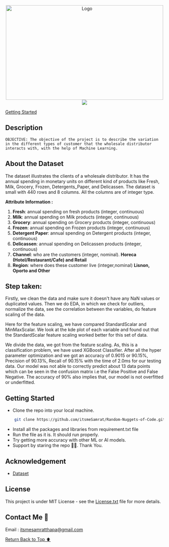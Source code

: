 <div align="center">
    <a href="https://github.com/itsmeSamrat" target="_blank">
        <img src="https://images.unsplash.com/photo-1595948215427-904a1a82c2e5?ixlib=rb-4.0.3&ixid=MnwxMjA3fDB8MHxwaG90by1wYWdlfHx8fGVufDB8fHx8&auto=format&fit=crop&w=1470&q=80" 
        alt="Logo" width="500" height="300">
    </a>
</div>

<div align="center">
<img src="https://readme-typing-svg.demolab.com?font=Fira+Code&duration=3000&pause=500&center=true&vCenter=true&width=435&lines=Wholesale+Customer+Data+Analysis">
</div>

[Getting Started](#getting-started)

## Description

`OBJECTIVE: The objective of the project is to describe the variation in the different types of customer that the wholesale distributor interacts with, with the help of Machine Learning.`

## About the Dataset

The dataset illustrates the clients of a wholesale distributor. It has the annual spending in monetary units on different kind of products like Fresh, Milk, Grocery, Frozen, Detergents_Paper, and Delicassen. The dataset is small with 440 rows and 8 columns. All the columns are of integer type.

**Attribute Information :**

1. **Fresh**: annual spending on fresh products (integer, continuous)
2. **Milk**: annual spending on Milk products (integer, continuous)
3. **Grocery**: annual spending on Grocery products (integer, continuous)
4. **Frozen**: annual spending on Frozen products (integer, continuous)
5. **Detergent Paper**: annual spending on Detergent products (integer, continuous)
6. **Delicassen**: annual spending on Delicassen products (integer, continuous)
7. **Channel**: who are the customers (integer, nominal). **Horeca (Hotel/Restaurant/Cafe) and Retail**
8. **Region**: where does these customer live (integer,nominal) **Lisnon, Oporto and Other**

## Step taken:

Firstly, we clean the data and make sure it doesn't have any NaN values or duplicated values. Then we do EDA, in which we check for outliers, normalize the data, see the correlation between the variables, do feature scaling of the data.

Here for the feature scaling, we have compared StandardScalar and MinMaxScalar. We look at the kde plot of each variable and found out that the StandardScalar feature scaling worked better for this set of data.

We divide the data, we got from the feature scaling. As, this is a classification problem, we have used XGBoost Classifier. After all the hyper parameter optimization and we got an accuracy of 0.9015 or 90.15%, Precision of 90.13%, Recall of 90.15% with the time of 2.0ms for our testing data. Our model was not able to correctly predict about 13 data points which can be seen in the confusion matrix i.e the False Positive and False Negative. The accuracy of 90% also implies that, our model is not overfitted or underfitted.


## Getting Started

- Clone the repo into your local machine.

```bash
    git clone https://github.com/itsmeSamrat/Random-Nuggets-of-Code.git
```

- Install all the packages and libraries from requirement.txt file
- Run the file as it is. It should run properly.
- Try getting more accuracy with other ML or AI models.
- Support by staring the repo 🙂😁. Thank You.

## Acknowledgement

- [Dataset](https://archive.ics.uci.edu/ml/datasets/wholesale+customers)

## License

This project is under MIT License - see the [License.txt](https://github.com/itsmeSamrat/Random-Nuggets-of-Code/blob/main/Wholesale%20Customer/license.txt) file for more details.

## Contact Me 📨

Email : [itsmesamratthapa@gmail.com](mailto:itsmesamratthapa@gmail.com)

<!-- Back to the top -->

[Return Back to Top ⬆️](#getting-started)
